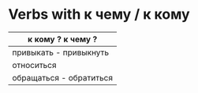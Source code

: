 # Verbs with к чему / к кому 

| **к кому ? к чему ?**      |
|--------------------------|
| привыкать - привыкнуть   |
| относиться               |
| обращаться - обратиться  |
